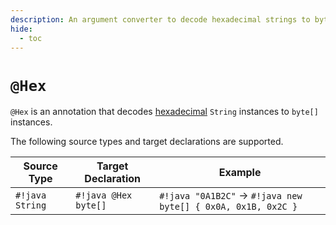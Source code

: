 ```yaml
---
description: An argument converter to decode hexadecimal strings to byte arrays
hide:
  - toc
---
```


# `@Hex`

`@Hex` is an annotation that decodes [hexadecimal](https://en.wikipedia.org/wiki/Hexadecimal) `String` instances to
`byte[]` instances.

The following source types and target declarations are supported.

| Source Type     | Target Declaration   | Example                                                      |
|-----------------|----------------------|--------------------------------------------------------------|
| `#!java String` | `#!java @Hex byte[]` | `#!java "0A1B2C"` → `#!java new byte[] { 0x0A, 0x1B, 0x2C }` |
